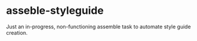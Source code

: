 # asseble-styleguide

Just an in-progress, non-functioning assemble task to automate style guide creation.
